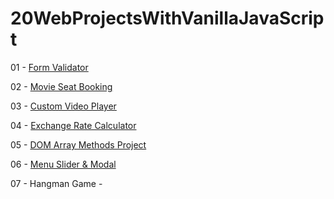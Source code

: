 # **20WebProjectsWithVanillaJavaScript**

01 - [Form Validator](https://mh3r99.github.io/20WebProjectsWithVanillaJavaScript/1%E2%80%A4Form-Validator/)

02 - [Movie Seat Booking](https://mh3r99.github.io/20WebProjectsWithVanillaJavaScript/2.Movie-Seat-Booking/)

03 - [Custom Video Player](https://mh3r99.github.io/20WebProjectsWithVanillaJavaScript/3.Custom-Video-Player/)

04 - [Exchange Rate Calculator](https://mh3r99.github.io/20WebProjectsWithVanillaJavaScript/4%E2%80%A4Exchange-Rate-Calculator/)

05 - [DOM Array Methods Project](https://mh3r99.github.io/20WebProjectsWithVanillaJavaScript/5%E2%80%A4DOM-Array-Methods-Project/)

06 - [Menu Slider & Modal](https://mh3r99.github.io/20WebProjectsWithVanillaJavaScript/6.Menu-Slider-Modal/)

07 - Hangman Game - 
